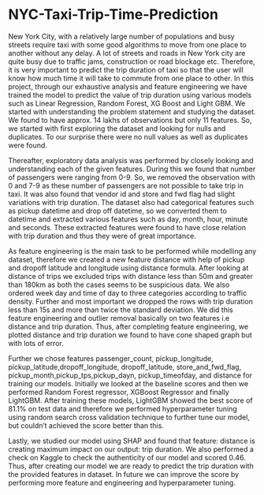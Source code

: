 # NYC-Taxi-Trip-Time-Prediction

New York City, with a relatively large number of populations and busy streets require taxi with some good algorithms to move from one place to another without any delay. A lot of streets and roads in New York city are quite busy due to traffic jams, construction or road blockage etc. Therefore, it is very important to predict the trip duration of taxi so that the user will know how much time it will take to commute from one place to other. 
In this project, through our exhaustive analysis and feature engineering we have trained the model to predict the value of trip duration using various models such as Linear Regression, Random Forest, XG Boost and Light GBM. We started with understanding the problem statement and studying the dataset. We found to have approx. 14 lakhs of observations but only 11 features. So, we started with first exploring the dataset and looking for nulls and duplicates. To our surprise there were no null values as well as duplicates were found. 

Thereafter, exploratory data analysis was performed by closely looking and understanding each of the given features. During this we found that number of passengers were ranging from 0-9. So, we removed the observation with 0 and 7-9 as these number of passengers are not possible to take trip in taxi. It was also found that vendor id and store and fwd flag had slight variations with trip duration. The dataset also had categorical features such as pickup datetime and drop off datetime, so we converted them to datetime and extracted various features such as day, month, hour, minute and seconds. These extracted features were found to have close relation with trip duration and thus they were of great importance. 

As feature engineering is the main task to be performed while modelling any dataset, therefore we created a new feature distance with help of pickup and dropoff latitude and longitude using distance formula. After looking at distance of trips we excluded trips with distance less than 50m and greater than 180km as both the cases seems to be suspicious data. We also ordered week day and time of day to three categories according to traffic density. Further and most important we dropped the rows with trip duration less than 15s and more than twice the standard deviation. We did this feature engineering and outlier removal basically on two features i.e distance and trip duration. Thus, after completing feature engineering, we plotted distance and trip duration we found to have cone shaped graph but with lots of error.

Further we chose features passenger_count, pickup_longitude, pickup_latitude,dropoff_longitude, dropoff_latitude, store_and_fwd_flag, pickup_month,pickup_tps,pickup_dayn, pickup_timeofday, and distance for training our models. Initially we looked at the baseline scores and then we performed Random Forest regressor, XGBoost Regressor and finally LightGBM. After training these models, LightGBM showed the best score of 81.1% on test data and therefore we performed hyperparameter tuning using random search cross validation technique to further tune our model, but couldn’t achieved the score better than this.

Lastly, we studied our model using SHAP and found that feature: distance is creating maximum impact on our output: trip duration. We also performed a check on Kaggle to check the authenticity    of our model and scored 0.46. Thus, after creating our model we are ready to predict the trip duration with the provided features in dataset. In future we can improve the score by performing more feature and engineering and hyperparameter tuning.

